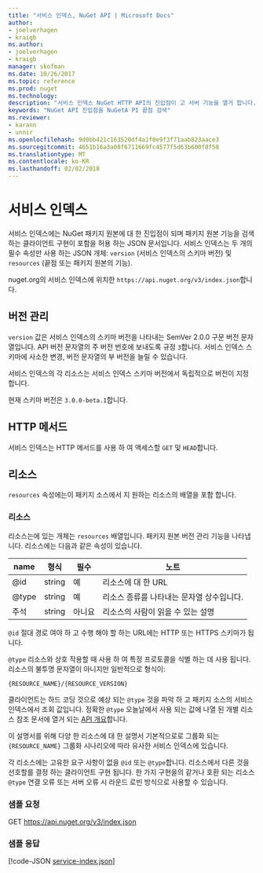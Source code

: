 ```yaml
---
title: "서비스 인덱스, NuGet API | Microsoft Docs"
author:
- joelverhagen
- kraigb
ms.author:
- joelverhagen
- kraigb
manager: skofman
ms.date: 10/26/2017
ms.topic: reference
ms.prod: nuget
ms.technology: 
description: "서비스 인덱스 NuGet HTTP API의 진입점이 고 서버 기능을 열거 합니다."
keywords: "NuGet API 진입점을 NuGetA PI 끝점 검색"
ms.reviewer:
- karann
- unnir
ms.openlocfilehash: 9d0bb421c163520df4a1f0e9f3f71aab823aace3
ms.sourcegitcommit: 4651b16a3a08f6711669fc4577f5d63b600f8f58
ms.translationtype: MT
ms.contentlocale: ko-KR
ms.lasthandoff: 02/02/2018
---
```

# <a name="service-index"></a>서비스 인덱스

서비스 인덱스에는 NuGet 패키지 원본에 대 한 진입점이 되며 패키지 원본 기능을 검색 하는 클라이언트 구현이 포함을 허용 하는 JSON 문서입니다. 서비스 인덱스는 두 개의 필수 속성만 사용 하는 JSON 개체: `version` (서비스 인덱스의 스키마 버전) 및 `resources` (끝점 또는 패키지 원본의 기능).

nuget.org의 서비스 인덱스에 위치한 `https://api.nuget.org/v3/index.json`합니다.

## <a name="versioning"></a>버전 관리

`version` 값은 서비스 인덱스의 스키마 버전을 나타내는 SemVer 2.0.0 구문 버전 문자열입니다.
API 버전 문자열의 주 버전 번호에 보내도록 규정 `3`합니다. 서비스 인덱스 스키마에 사소한 변경, 버전 문자열의 부 버전을 늘릴 수 있습니다.

서비스 인덱스의 각 리소스는 서비스 인덱스 스키마 버전에서 독립적으로 버전이 지정 합니다.

현재 스키마 버전은 `3.0.0-beta.1`합니다.

## <a name="http-methods"></a>HTTP 메서드

서비스 인덱스는 HTTP 메서드를 사용 하 여 액세스할 `GET` 및 `HEAD`합니다.

## <a name="resources"></a>리소스

`resources` 속성에는이 패키지 소스에서 지 원하는 리소스의 배열을 포함 합니다.

### <a name="resource"></a>리소스

리소스는에 있는 개체는 `resources` 배열입니다. 패키지 원본 버전 관리 기능을 나타냅니다. 리소스에는 다음과 같은 속성이 있습니다.

name          | 형식   | 필수 | 노트
------------- | ------ | -------- | -----
@id           | string | 예      | 리소스에 대 한 URL
@type         | string | 예      | 리소스 종류를 나타내는 문자열 상수입니다.
주석       | string | 아니요       | 리소스의 사람이 읽을 수 있는 설명

`@id` 절대 경로 여야 하 고 수행 해야 할 하는 URL에는 HTTP 또는 HTTPS 스키마가 됩니다.

`@type` 리소스와 상호 작용할 때 사용 하 여 특정 프로토콜을 식별 하는 데 사용 됩니다. 리소스의 불투명 문자열이 아니지만 일반적으로 형식이:

    {RESOURCE_NAME}/{RESOURCE_VERSION}

클라이언트는 하드 코딩 것으로 예상 되는 `@type` 것을 파악 하 고 패키지 소스의 서비스 인덱스에서 조회 값입니다. 정확한 `@type` 오늘날에서 사용 되는 값에 나열 된 개별 리소스 참조 문서에 열거 되는 [API 개요](overview.md#resources-and-schema)합니다.

이 설명서를 위해 다양 한 리소스에 대 한 설명서 기본적으로로 그룹화 되는 `{RESOURCE_NAME}` 그룹화 시나리오에 따라 유사한 서비스 인덱스에 있습니다. 

각 리소스에는 고유한 요구 사항이 없을 `@id` 또는 `@type`합니다. 리소스에서 다른 것을 선호할를 결정 하는 클라이언트 구현 됩니다. 한 가지 구현을의 같거나 호환 되는 리소스 `@type` 연결 오류 또는 서버 오류 시 라운드 로빈 방식으로 사용할 수 있습니다.

### <a name="sample-request"></a>샘플 요청

GET https://api.nuget.org/v3/index.json

### <a name="sample-response"></a>샘플 응답

[!code-JSON [service-index.json](./_data/service-index.json)]
